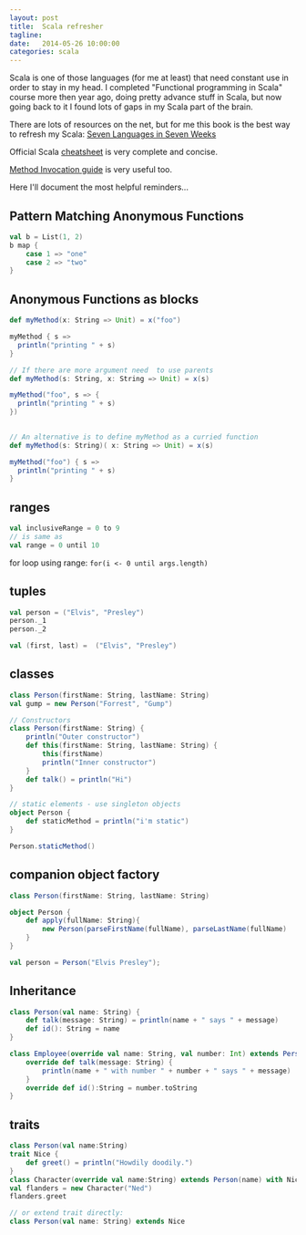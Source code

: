 ```yaml
---
layout: post
title:  Scala refresher
tagline:  
date:   2014-05-26 10:00:00
categories: scala
---
```


Scala is one of those languages (for me at least) that need constant use in order to stay in my head. 
I completed "Functional programming in Scala" course more then year ago, doing pretty advance stuff in Scala, 
but now going back to it I found lots of gaps in my Scala part of the brain.

There are lots of resources on the net, but for me this book is the best way to refresh my Scala: 
[Seven Languages in Seven Weeks](http://pragprog.com/book/btlang/seven-languages-in-seven-weeks)

Official Scala [cheatsheet](http://docs.scala-lang.org/cheatsheets/) is very complete and concise.

[Method Invocation guide](http://docs.scala-lang.org/style/method-invocation.html) is very useful too.

Here I'll document the most helpful reminders...

## Pattern Matching Anonymous Functions

```scala
val b = List(1, 2)
b map {
    case 1 => "one"
    case 2 => "two"
}
```

## Anonymous Functions as blocks

```scala
def myMethod(x: String => Unit) = x("foo")

myMethod { s =>
  println("printing " + s)
} 

// If there are more argument need  to use parents
def myMethod(s: String, x: String => Unit) = x(s)

myMethod("foo", s => {
  println("printing " + s)
}) 
	

// An alternative is to define myMethod as a curried function
def myMethod(s: String)( x: String => Unit) = x(s)

myMethod("foo") { s =>
  println("printing " + s)
}

```

## ranges
    
```scala
val inclusiveRange = 0 to 9
// is same as
val range = 0 until 10
```

for loop using range: `for(i <- 0 until args.length)`

## tuples

```scala
val person = ("Elvis", "Presley")
person._1
person._2

val (first, last) =  ("Elvis", "Presley")
```

## classes

```scala
class Person(firstName: String, lastName: String)
val gump = new Person("Forrest", "Gump")

// Constructors
class Person(firstName: String) {
    println("Outer constructor")
    def this(firstName: String, lastName: String) {
        this(firstName)
        println("Inner constructor") 
    }
    def talk() = println("Hi") 
}

// static elements - use singleton objects
object Person {
    def staticMethod = println("i'm static")
}

Person.staticMethod()
```

## companion object factory

```scala
class Person(firstName: String, lastName: String)

object Person {
    def apply(fullName: String){
        new Person(parseFirstName(fullName), parseLastName(fullName)
    }
}

val person = Person("Elvis Presley");

```

## Inheritance

```scala
class Person(val name: String) {
    def talk(message: String) = println(name + " says " + message) 
    def id(): String = name
}

class Employee(override val name: String, val number: Int) extends Person(name) {
    override def talk(message: String) {
        println(name + " with number " + number + " says " + message)
    }
    override def id():String = number.toString 
}
```

## traits

```scala
class Person(val name:String)
trait Nice {
    def greet() = println("Howdily doodily.")
}
class Character(override val name:String) extends Person(name) with Nice
val flanders = new Character("Ned") 
flanders.greet

// or extend trait directly:
class Person(val name: String) extends Nice
```


